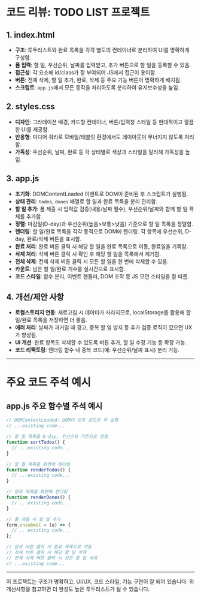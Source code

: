 # 코드 리뷰: TODO LIST 프로젝트

## 1. index.html
- **구조**: 투두리스트와 완료 목록을 각각 별도의 컨테이너로 분리하여 UI를 명확하게 구성함.
- **폼 입력**: 할 일, 우선순위, 날짜를 입력받고, 추가 버튼으로 할 일을 등록할 수 있음.
- **접근성**: 각 요소에 id/class가 잘 부여되어 JS에서 접근이 용이함.
- **버튼**: 전체 삭제, 할 일 추가, 완료, 삭제 등 주요 기능 버튼이 명확하게 배치됨.
- **스크립트**: `app.js`에서 모든 동작을 처리하도록 분리하여 유지보수성을 높임.

## 2. styles.css
- **디자인**: 그라데이션 배경, 카드형 컨테이너, 버튼/입력창 스타일 등 현대적이고 깔끔한 UI를 제공함.
- **반응형**: 미디어 쿼리로 모바일/태블릿 환경에서도 레이아웃이 무너지지 않도록 처리함.
- **가독성**: 우선순위, 날짜, 완료 등 각 상태별로 색상과 스타일을 달리해 가독성을 높임.

## 3. app.js
- **초기화**: DOMContentLoaded 이벤트로 DOM이 준비된 후 스크립트가 실행됨.
- **상태 관리**: `todos`, `dones` 배열로 할 일과 완료 목록을 분리 관리함.
- **할 일 추가**: 폼 제출 시 입력값 검증(내용/날짜 필수), 우선순위/날짜와 함께 할 일 객체를 추가함.
- **정렬**: 마감일(D-day)과 우선순위(높음>보통>낮음) 기준으로 할 일 목록을 정렬함.
- **렌더링**: 할 일/완료 목록을 각각 동적으로 DOM에 렌더링. 각 항목에 우선순위, D-day, 완료/삭제 버튼을 표시함.
- **완료 처리**: 완료 버튼 클릭 시 해당 할 일을 완료 목록으로 이동, 완료일을 기록함.
- **삭제 처리**: 삭제 버튼 클릭 시 확인 후 해당 할 일을 목록에서 제거함.
- **전체 삭제**: 전체 삭제 버튼 클릭 시 모든 할 일을 한 번에 삭제할 수 있음.
- **카운트**: 남은 할 일/완료 개수를 실시간으로 표시함.
- **코드 스타일**: 함수 분리, 이벤트 핸들러, DOM 조작 등 JS 모던 스타일을 잘 따름.

## 4. 개선/제안 사항
- **로컬스토리지 연동**: 새로고침 시 데이터가 사라지므로, localStorage를 활용해 할 일/완료 목록을 저장하면 더 좋음.
- **에러 처리**: 날짜가 과거일 때 경고, 중복 할 일 방지 등 추가 검증 로직이 있으면 UX가 향상됨.
- **UI 개선**: 완료 항목도 삭제할 수 있도록 버튼 추가, 할 일 수정 기능 등 확장 가능.
- **코드 리팩토링**: 렌더링 함수 내 중복 코드(예: 우선순위/날짜 표시) 분리 가능.

---

# 주요 코드 주석 예시

## app.js 주요 함수별 주석 예시

```javascript
// DOMContentLoaded: DOM이 모두 로드된 후 실행
// ...existing code...

// 할 일 목록을 D-day, 우선순위 기준으로 정렬
function sortTodos() {
  // ...existing code...
}

// 할 일 목록을 화면에 렌더링
function renderTodos() {
  // ...existing code...
}

// 완료 목록을 화면에 렌더링
function renderDones() {
  // ...existing code...
}

// 폼 제출 시 할 일 추가
form.onsubmit = (e) => {
  // ...existing code...
};

// 완료 버튼 클릭 시 완료 목록으로 이동
// 삭제 버튼 클릭 시 해당 할 일 삭제
// 전체 삭제 버튼 클릭 시 모든 할 일 삭제
// ...existing code...
```

---

이 프로젝트는 구조가 명확하고, UI/UX, 코드 스타일, 기능 구현이 잘 되어 있습니다. 위 개선사항을 참고하면 더 완성도 높은 투두리스트가 될 수 있습니다.